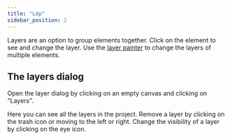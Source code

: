 ```yaml
---
title: "Lớp"
sidebar_position: 2
---
```


Layers are an option to group elements together. Click on the element to see and change the layer. Use the [layer painter](painters/layer.md) to change the layers of multiple elements.

## The layers dialog

Open the layer dialog by clicking on an empty canvas and clicking on "Layers".

Here you can see all the layers in the project. Remove a layer by clicking on the trash icon or moving to the left or right. Change the visibility of a layer by clicking on the eye icon.
